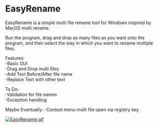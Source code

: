 # EasyRename
EasyRename is a simple multi file rename tool for Windows inspired by MacOS multi rename.

Run the program, drag and drop as many files as you want onto the program, and then select the way in which you want to rename multiple files.
 
Features:  
-Basic GUI  
-Drag and Drop multi files  
-Add Text Before/After file name  
-Replace Text with other text  

To Do:  
-Validation for file names  
-Exception handling  
  
Maybe Eventually:
-Context menu multi file open via registry key

[![EasyRename.gif](https://s2.gifyu.com/images/EasyRename.gif)](https://gifyu.com/image/CDUU)
